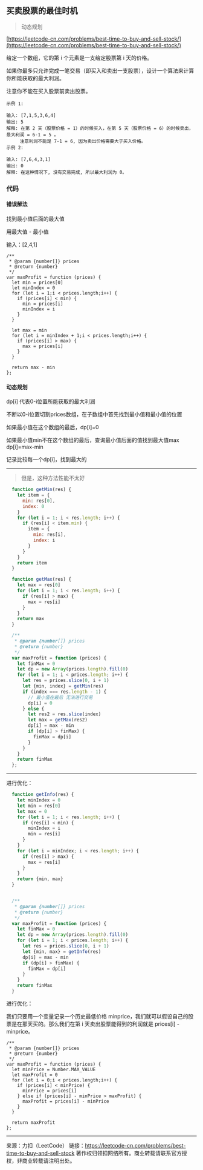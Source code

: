 ## 买卖股票的最佳时机

>动态规划

[https://leetcode-cn.com/problems/best-time-to-buy-and-sell-stock/](https://leetcode-cn.com/problems/best-time-to-buy-and-sell-stock/)



给定一个数组，它的第 i 个元素是一支给定股票第 i 天的价格。

如果你最多只允许完成一笔交易（即买入和卖出一支股票），设计一个算法来计算你所能获取的最大利润。

注意你不能在买入股票前卖出股票。

```
示例 1:

输入: [7,1,5,3,6,4]
输出: 5
解释: 在第 2 天（股票价格 = 1）的时候买入，在第 5 天（股票价格 = 6）的时候卖出，最大利润 = 6-1 = 5 。
     注意利润不能是 7-1 = 6, 因为卖出价格需要大于买入价格。
示例 2:

输入: [7,6,4,3,1]
输出: 0
解释: 在这种情况下, 没有交易完成, 所以最大利润为 0。

```


### 代码



#### 错误解法

找到最小值后面的最大值

用最大值 - 最小值

输入：[2,4,1]  

```tsx
/**
 * @param {number[]} prices
 * @return {number}
 */
var maxProfit = function (prices) {
  let min = prices[0]
  let minIndex = 0
  for (let i = 1;i < prices.length;i++) {
    if (prices[i] < min) {
      min = prices[i]
      minIndex = i
    }
  }

  let max = min
  for (let i = minIndex + 1;i < prices.length;i++) {
    if (prices[i] > max) {
      max = prices[i]
    }
  }

  return max - min
};

```





#### 动态规划

dp[i] 代表0-i位置所能获取的最大利润

不断以0-i位置切割prices数组，在子数组中首先找到最小值和最小值的位置

如果最小值在这个数组的最后，dp[i]=0

如果最小值min不在这个数组的最后，查询最小值后面的值找到最大值max dp[i]=max-min

记录比较每一个dp[i]，找到最大的

-----

>但是，这种方法性能不太好

```javascript
  function getMin(res) {
    let item = {
      min: res[0],
      index: 0
    }
    for (let i = 1; i < res.length; i++) {
      if (res[i] < item.min) {
        item = {
          min: res[i],
          index: i
        }
      }
    }
    return item
  }

  function getMax(res) {
    let max = res[0]
    for (let i = 1; i < res.length; i++) {
      if (res[i] > max) {
        max = res[i]
      }
    }
    return max
  }

  /**
   * @param {number[]} prices
   * @return {number}
   */
  var maxProfit = function (prices) {
    let finMax = 0
    let dp = new Array(prices.length).fill(0)
    for (let i = 1; i < prices.length; i++) {
      let res = prices.slice(0, i + 1)
      let {min, index} = getMin(res)
      if (index === res.length - 1) {
        // 最小值在最后 无法进行交易
        dp[i] = 0
      } else {
        let res2 = res.slice(index)
        let max = getMax(res2)
        dp[i] = max - min
        if (dp[i] > finMax) {
          finMax = dp[i]
        }
      }
    }
    return finMax
  };
```



------


进行优化：

```javascript
  function getInfo(res) {
    let minIndex = 0
    let min = res[0]
    let max = 0
    for (let i = 1; i < res.length; i++) {
      if (res[i] < min) {
        minIndex = i
        min = res[i]
      }
    }
    for (let i = minIndex; i < res.length; i++) {
      if (res[i] > max) {
        max = res[i]
      }
    }
    return {min, max}
  }


  /**
   * @param {number[]} prices
   * @return {number}
   */
  var maxProfit = function (prices) {
    let finMax = 0
    let dp = new Array(prices.length).fill(0)
    for (let i = 1; i < prices.length; i++) {
      let res = prices.slice(0, i + 1)
      let {min, max} = getInfo(res)
      dp[i] = max - min
      if (dp[i] > finMax) {
        finMax = dp[i]
      }
    }
    return finMax
  }

```



进行优化：

我们只要用一个变量记录一个历史最低价格 minprice，我们就可以假设自己的股票是在那天买的。那么我们在第 i 天卖出股票能得到的利润就是 prices[i] - minprice。

```tsx
/**
 * @param {number[]} prices
 * @return {number}
 */
var maxProfit = function (prices) {
  let minPrice = Number.MAX_VALUE
  let maxProfit = 0
  for (let i = 0;i < prices.length;i++) {
    if (prices[i] < minPrice) {
      minPrice = prices[i]
    } else if (prices[i] - minPrice > maxProfit) {
      maxProfit = prices[i] - minPrice
    }
  }

  return maxProfit
};

```







-----


来源：力扣（LeetCode）
链接：https://leetcode-cn.com/problems/best-time-to-buy-and-sell-stock
著作权归领扣网络所有。商业转载请联系官方授权，非商业转载请注明出处。

